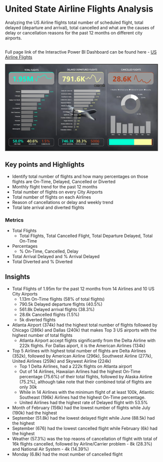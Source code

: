 # United State Airline Flights Analysis

Analyzing the US Airline flights total number of scheduled flight, total delayed (departure and arrival), total cancelled and what are the causes of delay or cancellation reasons for the past 12 months on different city airports.
##
Full page link of the Interactive Power BI Dashboard can be found here - [US Airline Flights](https://app.powerbi.com/reportEmbed?reportId=c5f2614e-092b-44a0-8ef4-691dc27a65ae&autoAuth=true&ctid=a4e78b81-874a-4832-88f0-12bd163108f4)

![USFlights](USFlights_SS.PNG)

## Key points and Highlights
  - Identify total number of flights and how many percentages on those flights are On-Time, Delayed, Cancelled or Diverted
  - Monthly flight trend for the past 12 months
  - Total number of flights on every City Airports
  - Total number of flights on each Airlines
  - Reason of cancellations or delay and weekly trend
  - Total late arrival and diverted flights

### Metrics

- Total Flights
   -  Total Flights, Total Cancelled Flight, Total Departure Delayed, Total On-Time
- Percentages
  -  % On-Time, Cancelled, Delay 
- Total Arrival Delayed and % Arrival Delayed
- Total Diverted and % Diverted

## Insights
- Total Flights of 1.95m for the past 12 months from 14 Airlines and 10 US City Airports
   -  1.13m On-Time flights (58% of total flights)
   -  790.5k Delayed departure flights (40.5%)
   -  561.8k Delayed arrival flights (38.3%)  
   -  28.6k Cancelled flights (1.5%)
   -  5k diverted flights
- Atlanta Airport (374k) had the highest total number of flights followed by Chicago (286k) and Dallas (240k) that makes Top 3 US airports with the highest number of total flights
   -  Atlanta Airport accept flights significantly from the Delta Airline with 222k flights. For Dallas aiport, it is the American Airlines (134k)
- Top 5 Airlines with highest total number of flights are Delta Airlines (352k), followed by American Airline (296k), Southwest Airline (277k), United Airlines (259k) and Skywest Airline (224k)
   -  Top 1 Delta Airlines, had a 222k flights on Atlanta airport
   -  Out of 14 Airlines, Hawaiian Arlines had the highest On-Time percentage (75.6%) of their total flights, followed by Alaska Airline (75.2%), although take note that their combined total of flights are only 30k
   -  While in 14 Airlines with the minimum flight of at least 100k, Atlantic Southeast (196k) Airlines had the highest On-Time percentage.
   -  United Airlines had the highest rate of Delayed flight with 53.5%
- Month of February (156k) had the lowest number of flights while July (190k) had the highest
- September (51.8k) had the lowest delayed flight while June (88.5k) had the highest
- September (676) had the lowest cancelled flight while February (6k) had the highest
- Weather (57.3%) was the top reaons of cancellation of flight with total of 16k flights cancelled, followed by Airline/Carrier problem - 8k (28.3%) and National Air System - 4k (14.39%)
- Monday (6.8k) had the most number of cancelled flight

##
